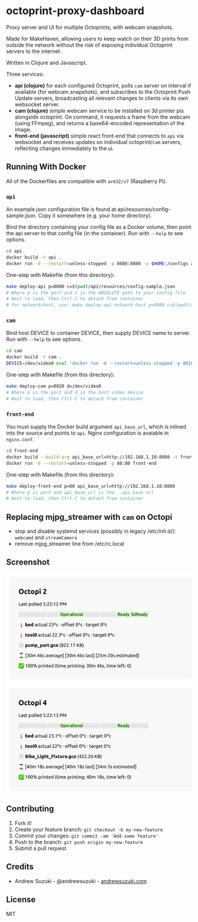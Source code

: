 # octoprint-proxy-dashboard

Proxy server and UI for multiple Octoprints, with webcam snapshots.

Made for MakeHaven, allowing users to keep watch on their 3D prints from outside the network without the risk of exposing individual Octoprint servers to the internet.

Written in Clojure and Javascript.

Three services:
* **api (clojure)** for each configured Octoprint, polls `cam` server on interval if available (for webcam snapshots), and subscribes to the Octoprint Push Update servers, broadcasting all relevant changes to clients via its own websocket server.
* **cam (clojure)** simple webcam service to be installed on 3d printer pis alongside octoprint. On command, it requests a frame from the webcam (using FFmpeg), and returns a base64-encoded representation of the image.
* **front-end (javascript)** simple react front-end that connects to `api` via websocket and receives updates on individual octoprint/`cam` servers, reflecting changes immediately to the ui.

## Running With Docker

All of the Dockerfiles are compatible with `arm32/v7` (Raspberry Pi).

### `api`

An example json configuration file is found at api/resources/config-sample.json. Copy it somewhere (e.g. your home directory).

Bind the directory containing your config file as a Docker volume, then point the api server to that config file (in the container). Run with `--help` to see options.

```sh
cd api
docker build -t api .
docker run -d --restart=unless-stopped -p 8080:8080 -v $HOME:/configs api --port 8080 --config /configs/octoprint-api-config.json
```

One-step with Makefile (from this directory):

```sh
make deploy-api p=8080 c=$(pwd)/api/resources/config-sample.json
# Where p is the port and c is the ABSOLUTE path to your config file
# Wait to load, then Ctrl-C to detach from container
# for network=host, use: make deploy-api-network-host p=8080 c=$(pwd)/api/resources/config-sample.json
```

### `cam`

Bind host DEVICE to container DEVICE, then supply DEVICE name to server. Run with `--help` to see options.

```sh
cd cam
docker build -t cam .
DEVICE=/dev/video0 eval 'docker run -d --restart=unless-stopped -p 8020:8020 --device $DEVICE:$DEVICE cam --device $DEVICE'
```

One-step with Makefile (from this directory):

```sh
make deploy-cam p=8020 d=/dev/video0
# Where p is the port and d is the host video device
# Wait to load, then Ctrl-C to detach from container
```

### `front-end`

You must supply the Docker build argument `api_base_url`, which is inlined into the source and points to `api`. Nginx configuration is avaiable in `nginx.conf`.

```sh
cd front-end
docker build --build-arg api_base_url=http://192.168.1.10:8080 -t front-end .
docker run -d --restart=unless-stopped -p 80:80 front-end
```

One-step with Makefile (from this directory):

```sh
make deploy-front-end p=80 api_base_url=http://192.168.1.10:8080
# Where p is port and api_base_url is the...api base url
# Wait to load, then Ctrl-C to detach from container
```

## Replacing mjpg_streamer with `cam` on Octopi

* stop and disable systemd services (possibly in legacy /etc/init.d/): `webcamd` and `streamCamera`
* remove mjpg_streamer line from /etc/rc.local

## Screenshot

![octoprint proxy screenshot](screenshot.png)

## Contributing

1. Fork it!
2. Create your feature branch: `git checkout -b my-new-feature`
3. Commit your changes: `git commit -am 'Add some feature'`
4. Push to the branch: `git push origin my-new-feature`
5. Submit a pull request

## Credits

* Andrew Suzuki - @andrewsuzuki - [andrewsuzuki.com](http://andrewsuzuki.com)

## License

MIT
